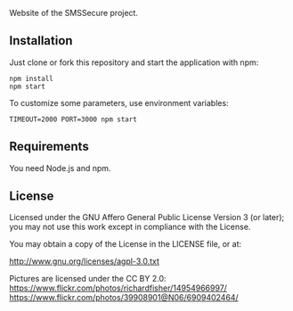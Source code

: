 Website of the SMSSecure project.

## Installation

Just clone or fork this repository and start the application with npm:

```
npm install
npm start
```

To customize some parameters, use environment variables:

```
TIMEOUT=2000 PORT=3000 npm start
```

## Requirements

You need Node.js and npm.

## License

Licensed under the GNU Affero General Public License Version 3 (or later); you may not use this work except in compliance with the License.

You may obtain a copy of the License in the LICENSE file, or at:

http://www.gnu.org/licenses/agpl-3.0.txt

Pictures are licensed under the CC BY 2.0:
https://www.flickr.com/photos/richardfisher/14954966997/
https://www.flickr.com/photos/39908901@N06/6909402464/
